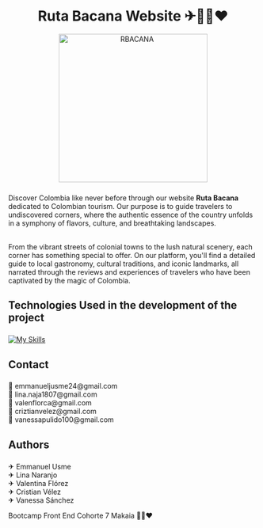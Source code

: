 <h1 align="center">Ruta Bacana Website ✈💛💙❤️</h1>

<p align="center">
  <img src="https://github.com/MAKAIABootcamp/ruta-bacana-project-frontend-7/assets/125521341/95e6c2b8-f6c6-4fa6-aa2e-4499eaf34d4f" width="300" alt="RBACANA">
</p>

###

<p align="left">Discover Colombia like never before through our website <strong>Ruta Bacana</strong> dedicated to Colombian tourism. Our purpose is to guide travelers to undiscovered corners, where the authentic essence of the country unfolds in a symphony of flavors, culture, and breathtaking landscapes. <br><br>
  
From the vibrant streets of colonial towns to the lush natural scenery, each corner has something special to offer. On our platform, you'll find a detailed guide to local gastronomy, cultural traditions, and iconic landmarks, all narrated through the reviews and experiences of travelers who have been captivated by the magic of Colombia.</p>

###

<h2 align="left">Technologies Used in the development of the project</h2>

###
[![My Skills](https://skillicons.dev/icons?i=git,github,js,html,css,sass,react,vite,firebase)](https://skillicons.dev)

<h2 align="left">Contact</h2>

###

<p align="left">💬 emmanueljusme24@gmail.com<br>💬 lina.naja1807@gmail.com<br>💬 valenflorca@gmail.com<br>💬 criztianvelez@gmail.com<br>💬 vanessapulido100@gmail.com</p>

###

<h2 align="left">Authors</h2>

###

<p align="left">✈ Emmanuel Usme <br> ✈ Lina Naranjo <br>✈ Valentina Flórez<br>✈ Cristian Vélez<br>✈ Vanessa Sánchez</p>
Bootcamp Front End Cohorte 7 Makaia 💛💙❤️


